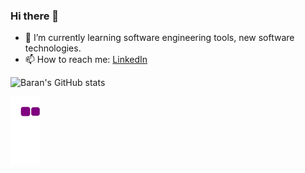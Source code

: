 ### Hi there 👋

- 🌱 I’m currently learning software engineering tools, new software technologies.
- 📫 How to reach me: [LinkedIn](https://www.linkedin.com/in/barankayaa)

![Baran's GitHub stats](https://github-readme-stats.vercel.app/api?username=barankaya)

![snake gif](https://github.com/barankaya/barankaya/blob/output/github-contribution-grid-snake.gif)
